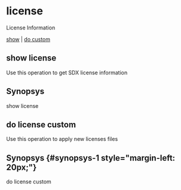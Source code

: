 # license

License Information

[show](#show%20license) | [do custom](#do%20license%20custom)

## show license

Use this operation to get SDX license information

## Synopsys 

show license

## do license custom

Use this operation to apply new licenses files

## Synopsys {#synopsys-1 style="margin-left: 20px;"}

do license custom
